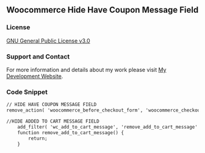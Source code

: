 ## Woocommerce Hide Have Coupon Message Field

### License

[GNU General Public License v3.0](https://github.com/dedewiweka/projects/blob/main/license)


### Support and Contact

For more information and details about my work please visit [My Development Website](https://dede.wiweka.com/development).


### Code Snippet

```markdown
// HIDE HAVE COUPON MESSAGE FIELD
remove_action( 'woocommerce_before_checkout_form', 'woocommerce_checkout_coupon_form', 10 ); 

//HIDE ADDED TO CART MESSAGE FIELD
	add_filter( 'wc_add_to_cart_message', 'remove_add_to_cart_message' );
	function remove_add_to_cart_message() {
		return;
	}
```
